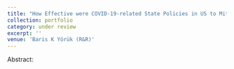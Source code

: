 ```yaml
---
title: "How Effective were COVID-19-related State Policies in US to Mitigate Alcohol Sales?"
collection: portfolio
category: under review
excerpt: ''
venue: 'Baris K Yörük (R&R)'
---
```


Abstract: 
